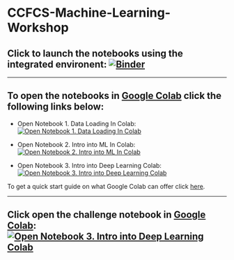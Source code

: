 # CCFCS-Machine-Learning-Workshop

## Click to launch the notebooks using the integrated environent: [![Binder](https://mybinder.org/badge_logo.svg)](https://mybinder.org/v2/gh/Ira-Shokar/CCFCS-Machine-Learning-Workshop/HEAD)

---

## To open the notebooks in [Google Colab](https://colab.research.google.com/?utm_source=scs-index) click the following links below:

- Open Notebook 1. Data Loading In Colab: [![Open Notebook 1. Data Loading In Colab](https://colab.research.google.com/assets/colab-badge.svg)](https://colab.research.google.com/github/googlecolab/colabtools/blob/main/notebooks/colab-github-demo.ipynb)

- Open Notebook 2. Intro into ML In Colab: [![Open Notebook 2. Intro into ML In Colab](https://colab.research.google.com/assets/colab-badge.svg)](https://colab.research.google.com/github/googlecolab/colabtools/blob/main/notebooks/colab-github-demo.ipynb)

- Open Notebook 3. Intro into Deep Learning Colab: [![Open Notebook 3. Intro into Deep Learning Colab](https://colab.research.google.com/assets/colab-badge.svg)](https://colab.research.google.com/github/googlecolab/colabtools/blob/main/notebooks/colab-github-demo.ipynb)

To get a quick start guide on what Google Colab can offer click [here](https://colab.research.google.com/?utm_source=scs-index).

---

## Click open the challenge notebook in [Google Colab](https://colab.research.google.com/?utm_source=scs-index): [![Open Notebook 3. Intro into Deep Learning Colab](https://colab.research.google.com/assets/colab-badge.svg)](https://colab.research.google.com/github/googlecolab/colabtools/blob/main/notebooks/colab-github-demo.ipynb)

